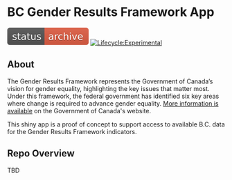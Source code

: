 # BC Gender Results Framework App

[![status: archive](https://github.com/GIScience/badges/raw/master/status/archive.svg)](https://github.com/GIScience/badges#archive)
[![Lifecycle:Experimental](https://img.shields.io/badge/Lifecycle-Experimental-339999)](<Redirect-URL>)

## About

The Gender Results Framework represents the Government of Canada’s vision for gender equality, highlighting the key issues that matter most.  Under this framework, the federal government has identified six key areas where change is required to advance gender equality. [More information is available](https://women-gender-equality.canada.ca/en/gender-results-framework.html) on the Government of Canada's website.

This shiny app is a proof of concept to support access to available B.C. data for the Gender Results Framework indicators. 

## Repo Overview

TBD

